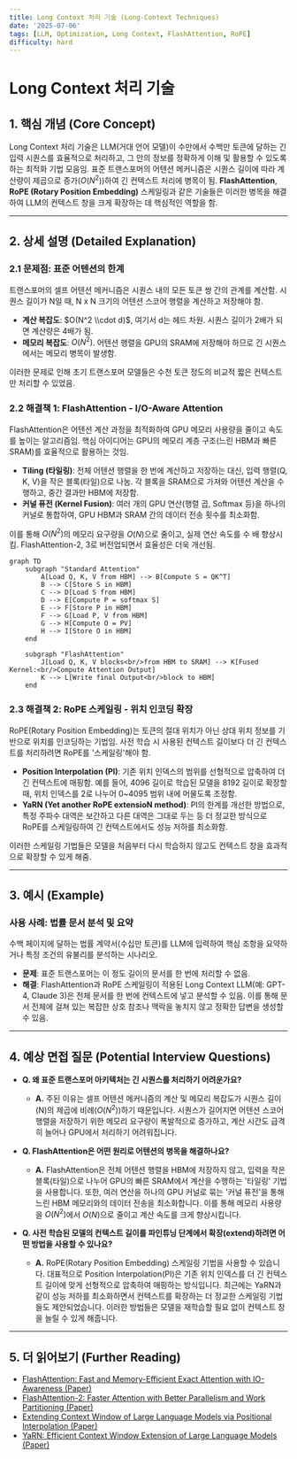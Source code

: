 ```yaml
---
title: Long Context 처리 기술 (Long-Context Techniques)
date: '2025-07-06'
tags: [LLM, Optimization, Long Context, FlashAttention, RoPE]
difficulty: hard
---
```


# Long Context 처리 기술

## 1. 핵심 개념 (Core Concept)

Long Context 처리 기술은 LLM(거대 언어 모델)이 수만에서 수백만 토큰에 달하는 긴 입력 시퀀스를 효율적으로 처리하고, 그 안의 정보를 정확하게 이해 및 활용할 수 있도록 하는 최적화 기법 모음임. 표준 트랜스포머의 어텐션 메커니즘은 시퀀스 길이에 따라 계산량이 제곱으로 증가($O(N^2)$)하여 긴 컨텍스트 처리에 병목이 됨. **FlashAttention**, **RoPE (Rotary Position Embedding)** 스케일링과 같은 기술들은 이러한 병목을 해결하여 LLM의 컨텍스트 창을 크게 확장하는 데 핵심적인 역할을 함.

______________________________________________________________________

## 2. 상세 설명 (Detailed Explanation)

### 2.1 문제점: 표준 어텐션의 한계

트랜스포머의 셀프 어텐션 메커니즘은 시퀀스 내의 모든 토큰 쌍 간의 관계를 계산함. 시퀀스 길이가 N일 때, N x N 크기의 어텐션 스코어 행렬을 계산하고 저장해야 함.

- **계산 복잡도**: $O(N^2 \\cdot d)$, 여기서 d는 헤드 차원. 시퀀스 길이가 2배가 되면 계산량은 4배가 됨.
- **메모리 복잡도**: $O(N^2)$. 어텐션 행렬을 GPU의 SRAM에 저장해야 하므로 긴 시퀀스에서는 메모리 병목이 발생함.

이러한 문제로 인해 초기 트랜스포머 모델들은 수천 토큰 정도의 비교적 짧은 컨텍스트만 처리할 수 있었음.

### 2.2 해결책 1: FlashAttention - I/O-Aware Attention

FlashAttention은 어텐션 계산 과정을 최적화하여 GPU 메모리 사용량을 줄이고 속도를 높이는 알고리즘임. 핵심 아이디어는 GPU의 메모리 계층 구조(느린 HBM과 빠른 SRAM)를 효율적으로 활용하는 것임.

- **Tiling (타일링)**: 전체 어텐션 행렬을 한 번에 계산하고 저장하는 대신, 입력 행렬(Q, K, V)을 작은 블록(타일)으로 나눔. 각 블록을 SRAM으로 가져와 어텐션 계산을 수행하고, 중간 결과만 HBM에 저장함.
- **커널 퓨전 (Kernel Fusion)**: 여러 개의 GPU 연산(행렬 곱, Softmax 등)을 하나의 커널로 통합하여, GPU HBM과 SRAM 간의 데이터 전송 횟수를 최소화함.

이를 통해 $O(N^2)$의 메모리 요구량을 $O(N)$으로 줄이고, 실제 연산 속도를 수 배 향상시킴. FlashAttention-2, 3로 버전업되면서 효율성은 더욱 개선됨.

```mermaid
graph TD
    subgraph "Standard Attention"
        A[Load Q, K, V from HBM] --> B[Compute S = QK^T]
        B --> C[Store S in HBM]
        C --> D[Load S from HBM]
        D --> E[Compute P = softmax S]
        E --> F[Store P in HBM]
        F --> G[Load P, V from HBM]
        G --> H[Compute O = PV]
        H --> I[Store O in HBM]
    end

    subgraph "FlashAttention"
        J[Load Q, K, V blocks<br/>from HBM to SRAM] --> K[Fused Kernel:<br/>Compute Attention Output]
        K --> L[Write final Output<br/>block to HBM]
    end
```

### 2.3 해결책 2: RoPE 스케일링 - 위치 인코딩 확장

RoPE(Rotary Position Embedding)는 토큰의 절대 위치가 아닌 상대 위치 정보를 기반으로 위치를 인코딩하는 기법임. 사전 학습 시 사용된 컨텍스트 길이보다 더 긴 컨텍스트를 처리하려면 RoPE를 '스케일링'해야 함.

- **Position Interpolation (PI)**: 기존 위치 인덱스의 범위를 선형적으로 압축하여 더 긴 컨텍스트에 매핑함. 예를 들어, 4096 길이로 학습된 모델을 8192 길이로 확장할 때, 위치 인덱스를 2로 나누어 0~4095 범위 내에 머물도록 조정함.
- **YaRN (Yet another RoPE extensioN method)**: PI의 한계를 개선한 방법으로, 특정 주파수 대역은 보간하고 다른 대역은 그대로 두는 등 더 정교한 방식으로 RoPE를 스케일링하여 긴 컨텍스트에서도 성능 저하를 최소화함.

이러한 스케일링 기법들은 모델을 처음부터 다시 학습하지 않고도 컨텍스트 창을 효과적으로 확장할 수 있게 해줌.

______________________________________________________________________

## 3. 예시 (Example)

### 사용 사례: 법률 문서 분석 및 요약

수백 페이지에 달하는 법률 계약서(수십만 토큰)를 LLM에 입력하여 핵심 조항을 요약하거나 특정 조건의 유불리를 분석하는 시나리오.

- **문제**: 표준 트랜스포머는 이 정도 길이의 문서를 한 번에 처리할 수 없음.
- **해결**: FlashAttention과 RoPE 스케일링이 적용된 Long Context LLM(예: GPT-4, Claude 3)은 전체 문서를 한 번에 컨텍스트에 넣고 분석할 수 있음. 이를 통해 문서 전체에 걸쳐 있는 복잡한 상호 참조나 맥락을 놓치지 않고 정확한 답변을 생성할 수 있음.

______________________________________________________________________

## 4. 예상 면접 질문 (Potential Interview Questions)

- **Q. 왜 표준 트랜스포머 아키텍처는 긴 시퀀스를 처리하기 어려운가요?**

  - **A.** 주된 이유는 셀프 어텐션 메커니즘의 계산 및 메모리 복잡도가 시퀀스 길이(N)의 제곱에 비례($O(N^2)$)하기 때문입니다. 시퀀스가 길어지면 어텐션 스코어 행렬을 저장하기 위한 메모리 요구량이 폭발적으로 증가하고, 계산 시간도 급격히 늘어나 GPU에서 처리하기 어려워집니다.

- **Q. FlashAttention은 어떤 원리로 어텐션의 병목을 해결하나요?**

  - **A.** FlashAttention은 전체 어텐션 행렬을 HBM에 저장하지 않고, 입력을 작은 블록(타일)으로 나누어 GPU의 빠른 SRAM에서 계산을 수행하는 '타일링' 기법을 사용합니다. 또한, 여러 연산을 하나의 GPU 커널로 묶는 '커널 퓨전'을 통해 느린 HBM 메모리와의 데이터 전송을 최소화합니다. 이를 통해 메모리 사용량을 $O(N^2)$에서 $O(N)$으로 줄이고 계산 속도를 크게 향상시킵니다.

- **Q. 사전 학습된 모델의 컨텍스트 길이를 파인튜닝 단계에서 확장(extend)하려면 어떤 방법을 사용할 수 있나요?**

  - **A.** RoPE(Rotary Position Embedding) 스케일링 기법을 사용할 수 있습니다. 대표적으로 Position Interpolation(PI)은 기존 위치 인덱스를 더 긴 컨텍스트 길이에 맞게 선형적으로 압축하여 매핑하는 방식입니다. 최근에는 YaRN과 같이 성능 저하를 최소화하면서 컨텍스트를 확장하는 더 정교한 스케일링 기법들도 제안되었습니다. 이러한 방법들은 모델을 재학습할 필요 없이 컨텍스트 창을 늘릴 수 있게 해줍니다.

______________________________________________________________________

## 5. 더 읽어보기 (Further Reading)

- [FlashAttention: Fast and Memory-Efficient Exact Attention with IO-Awareness (Paper)](https://arxiv.org/abs/2205.14135)
- [FlashAttention-2: Faster Attention with Better Parallelism and Work Partitioning (Paper)](https://arxiv.org/abs/2307.08691)
- [Extending Context Window of Large Language Models via Positional Interpolation (Paper)](https://arxiv.org/abs/2306.15595)
- [YaRN: Efficient Context Window Extension of Large Language Models (Paper)](https://arxiv.org/abs/2309.00071)
